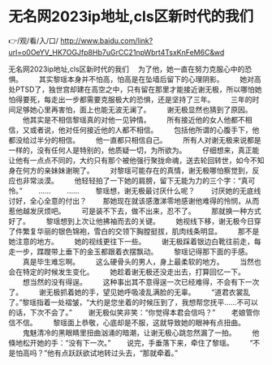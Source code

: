 # 无名网2023ip地址,cls区新时代的我们

👉/观/看/入/口/ http://www.baidu.com/link?url=o0OeYV_HK7OGJfp8Hb7uGrCC21npWbrt4TsxKnFeM6C&wd

无名网2023ip地址,cls区新时代的我们
　为了他，她一直在努力克服心中的恐惧。
　　其实黎瑶本身并不怕高，怕高是在坠墙后留下的心理阴影。
　　她对高处PTSD了，独世宫却建在高空之中，只有留在那里才能接近谢无极，所以哪怕她怕得要死，每走出一步都需要克服极大的恐惧，还是坚持了三年。
　　三年的时间足够她心里再害怕，面上也能无波无澜了。
　　谢无极显然也猜到了原因。
　　他其实是不相信黎瑶真的对他一见钟情。
　　所有接近他的女人他都不相信，又或者说，他对任何接近他的人都不相信。
　　包括他所谓的心腹手下，他都没给过半分的相信。
　　他一直都只相信自己。
　　所有人对谢无极来说都是一样的，没有任何人是特别的，他质疑一切，为所欲为。
　　仔细想来，真正能让他有一点点不同的，大约只有那个被他强行聚拢命魂，送去轮回转世，如今不知身在何方的亲妹妹谢琬了。
　　对黎瑶可能存在的真情，谢无极哪怕察觉到，反应也非常淡漠。
　　他轻轻拍了一下她的肩膀，留下无能为力的三个字：“真可怜。”
　　……
　　……
　　黎瑶想，谢无极最讨厌什么呢？
　　讨厌她的无底线讨好，全心全意的付出？
　　那她现在就该感激涕零地感谢他难得的怜悯，从而惹他越发厌烦吧。
　　可是装不下去，做不出来，忍不了。
　　那就换一种方式好了。
　　黎瑶想到上次让他拂袖而去的关键。
　　她视线下移，谢无极今日穿了件繁复华丽的银色锦袍，雪白的交领下胸膛挺拔，肌肉线条明显。
　　那不是她注意的地方。
　　她的视线更往下一些。
　　谢无极踩着银边白靴往前走，每走一步，蹀躞带上垂下的金玉都跟着衣摆飘动。
　　黎瑶记得那下面的手感。
　　真是毕生难忘啊。
　　这么硬骨头的男人，身上最柔软的地方。
　　当然也会在特定的时候发生变化。
　　她趁着谢无极还没走出去，打算回忆一下。
　　想当然的没有得逞。
　　这种事出其不意得逞一次已经难得，不会有下一次了。
　　谢无极抓着她的手，望见她呼吸凌乱满脸的无辜。
　　“道君衣裳乱了。”黎瑶指着一处褶皱，“大约是您坐着的时候压到了，我想帮您抚平……不可以的话，下次不会了。”
　　谢无极似笑非笑：“你觉得本君会信吗？”
　　老娘管你信不信。
　　黎瑶面上恭敬，心底却是不服，这就导致她的眼神有点扭曲。
　　鬼魅清冷的黑眼睛里扭曲汹涌的暗潮，让谢无极心跳忽然漏了一拍。
　　他倏地松开她的手：“没有下一次。”
　　说完，手垂落下来，牵住了黎瑶。
　　“不是怕高吗？”他有点跃跃欲试地转过头去，“那就牵着。”

